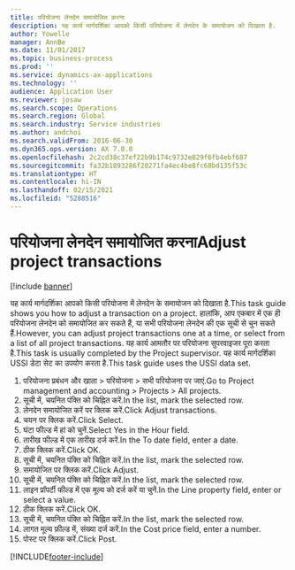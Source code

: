 ```yaml
---
title: परियोजना लेनदेन समायोजित करना
description: यह कार्य मार्गदर्शिका आपको किसी परियोजना में लेनदेन के समायोजन को दिखाता है.
author: Yowelle
manager: AnnBe
ms.date: 11/01/2017
ms.topic: business-process
ms.prod: ''
ms.service: dynamics-ax-applications
ms.technology: ''
audience: Application User
ms.reviewer: josaw
ms.search.scope: Operations
ms.search.region: Global
ms.search.industry: Service industries
ms.author: andchoi
ms.search.validFrom: 2016-06-30
ms.dyn365.ops.version: AX 7.0.0
ms.openlocfilehash: 2c2cd38c37ef22b9b174c9732e829f6fb4ebf687
ms.sourcegitcommit: fa32b1893286f20271fa4ec4be8fc68bd135f53c
ms.translationtype: HT
ms.contentlocale: hi-IN
ms.lasthandoff: 02/15/2021
ms.locfileid: "5288516"
---
```

# <a name="adjust-project-transactions"></a><span data-ttu-id="e3a02-103">परियोजना लेनदेन समायोजित करना</span><span class="sxs-lookup"><span data-stu-id="e3a02-103">Adjust project transactions</span></span>

[!include [banner](../../includes/banner.md)]

<span data-ttu-id="e3a02-104">यह कार्य मार्गदर्शिका आपको किसी परियोजना में लेनदेन के समायोजन को दिखाता है.</span><span class="sxs-lookup"><span data-stu-id="e3a02-104">This task guide shows you how to adjust a transaction on a project.</span></span> <span data-ttu-id="e3a02-105">हालांकि, आप एकबार में एक ही परियोजना लेनदेन को समायोजित कर सकते हैं, या सभी परियोजना लेनदेन की एक सूची से चुन सकते हैं.</span><span class="sxs-lookup"><span data-stu-id="e3a02-105">However, you can adjust project transactions one at a time, or select from a list of all project transactions.</span></span> <span data-ttu-id="e3a02-106">यह कार्य आमतौर पर परियोजना सुपरवाइजर पूरा करता है.</span><span class="sxs-lookup"><span data-stu-id="e3a02-106">This task is usually completed by the Project supervisor.</span></span> <span data-ttu-id="e3a02-107">यह कार्य मार्गदर्शिका USSI डेटा सेट का उपयोग करता है.</span><span class="sxs-lookup"><span data-stu-id="e3a02-107">This task guide uses the USSI data set.</span></span>

1. <span data-ttu-id="e3a02-108">परियोजना प्रबंधन और खाता > परियोजना > सभी परियोजना पर जाएं.</span><span class="sxs-lookup"><span data-stu-id="e3a02-108">Go to Project management and accounting > Projects > All projects.</span></span> 
2. <span data-ttu-id="e3a02-109">सूची में, चयनित पंक्ति को चिह्नित करें.</span><span class="sxs-lookup"><span data-stu-id="e3a02-109">In the list, mark the selected row.</span></span> 
3. <span data-ttu-id="e3a02-110">लेनदेन समायोजित करें पर क्लिक करें.</span><span class="sxs-lookup"><span data-stu-id="e3a02-110">Click Adjust transactions.</span></span> 
4. <span data-ttu-id="e3a02-111">चयन पर क्लिक करें.</span><span class="sxs-lookup"><span data-stu-id="e3a02-111">Click Select.</span></span> 
5. <span data-ttu-id="e3a02-112">घंटा फील्ड में हां को चुनें.</span><span class="sxs-lookup"><span data-stu-id="e3a02-112">Select Yes in the Hour field.</span></span> 
6. <span data-ttu-id="e3a02-113">तारीख फील्ड में एक तारीख दर्ज करें.</span><span class="sxs-lookup"><span data-stu-id="e3a02-113">In the To date field, enter a date.</span></span> 
7. <span data-ttu-id="e3a02-114">ठीक क्लिक करें.</span><span class="sxs-lookup"><span data-stu-id="e3a02-114">Click OK.</span></span> 
8. <span data-ttu-id="e3a02-115">सूची में, चयनित पंक्ति को चिह्नित करें.</span><span class="sxs-lookup"><span data-stu-id="e3a02-115">In the list, mark the selected row.</span></span> 
9. <span data-ttu-id="e3a02-116">समायोजित पर क्लिक करें.</span><span class="sxs-lookup"><span data-stu-id="e3a02-116">Click Adjust.</span></span> 
10. <span data-ttu-id="e3a02-117">सूची में, चयनित पंक्ति को चिह्नित करें.</span><span class="sxs-lookup"><span data-stu-id="e3a02-117">In the list, mark the selected row.</span></span> 
11. <span data-ttu-id="e3a02-118">लाइन प्रॉपर्टी फील्ड में एक मूल्य को दर्ज करें या चुनें.</span><span class="sxs-lookup"><span data-stu-id="e3a02-118">In the Line property field, enter or select a value.</span></span> 
12. <span data-ttu-id="e3a02-119">ठीक क्लिक करें.</span><span class="sxs-lookup"><span data-stu-id="e3a02-119">Click OK.</span></span> 
13. <span data-ttu-id="e3a02-120">सूची में, चयनित पंक्ति को चिह्नित करें.</span><span class="sxs-lookup"><span data-stu-id="e3a02-120">In the list, mark the selected row.</span></span> 
14. <span data-ttu-id="e3a02-121">लागत मूल्य फ़ील्ड में, संख्या दर्ज करें.</span><span class="sxs-lookup"><span data-stu-id="e3a02-121">In the Cost price field, enter a number.</span></span> 
15. <span data-ttu-id="e3a02-122">पोस्ट पर क्लिक करें.</span><span class="sxs-lookup"><span data-stu-id="e3a02-122">Click Post.</span></span> 


[!INCLUDE[footer-include](../../includes/footer-banner.md)]